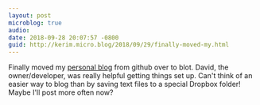 ```yaml
---
layout: post
microblog: true
audio: 
date: 2018-09-28 20:07:57 -0800
guid: http://kerim.micro.blog/2018/09/29/finally-moved-my.html
---
```

Finally moved my [personal blog](https://keywords.oxus.net/) from github over to blot. David, the owner/developer, was really helpful getting things set up. Can't think of an easier way to blog than by saving text files to a special Dropbox folder! Maybe I'll post more often now?
